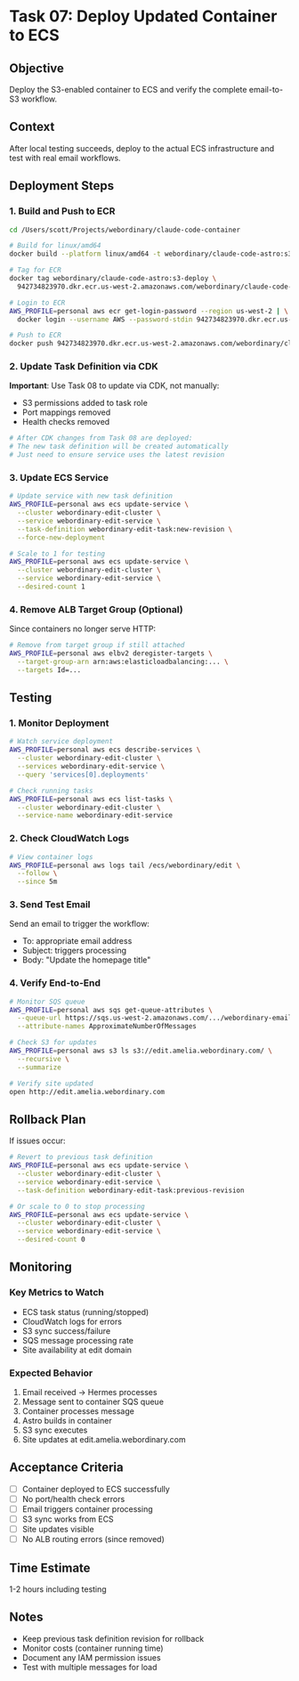 # Task 07: Deploy Updated Container to ECS

## Objective
Deploy the S3-enabled container to ECS and verify the complete email-to-S3 workflow.

## Context
After local testing succeeds, deploy to the actual ECS infrastructure and test with real email workflows.

## Deployment Steps

### 1. Build and Push to ECR
```bash
cd /Users/scott/Projects/webordinary/claude-code-container

# Build for linux/amd64
docker build --platform linux/amd64 -t webordinary/claude-code-astro:s3-deploy .

# Tag for ECR
docker tag webordinary/claude-code-astro:s3-deploy \
  942734823970.dkr.ecr.us-west-2.amazonaws.com/webordinary/claude-code-astro:s3-deploy

# Login to ECR
AWS_PROFILE=personal aws ecr get-login-password --region us-west-2 | \
  docker login --username AWS --password-stdin 942734823970.dkr.ecr.us-west-2.amazonaws.com

# Push to ECR
docker push 942734823970.dkr.ecr.us-west-2.amazonaws.com/webordinary/claude-code-astro:s3-deploy
```

### 2. Update Task Definition via CDK
**Important**: Use Task 08 to update via CDK, not manually:
- S3 permissions added to task role
- Port mappings removed
- Health checks removed

```bash
# After CDK changes from Task 08 are deployed:
# The new task definition will be created automatically
# Just need to ensure service uses the latest revision
```

### 3. Update ECS Service
```bash
# Update service with new task definition
AWS_PROFILE=personal aws ecs update-service \
  --cluster webordinary-edit-cluster \
  --service webordinary-edit-service \
  --task-definition webordinary-edit-task:new-revision \
  --force-new-deployment

# Scale to 1 for testing
AWS_PROFILE=personal aws ecs update-service \
  --cluster webordinary-edit-cluster \
  --service webordinary-edit-service \
  --desired-count 1
```

### 4. Remove ALB Target Group (Optional)
Since containers no longer serve HTTP:
```bash
# Remove from target group if still attached
AWS_PROFILE=personal aws elbv2 deregister-targets \
  --target-group-arn arn:aws:elasticloadbalancing:... \
  --targets Id=...
```

## Testing

### 1. Monitor Deployment
```bash
# Watch service deployment
AWS_PROFILE=personal aws ecs describe-services \
  --cluster webordinary-edit-cluster \
  --services webordinary-edit-service \
  --query 'services[0].deployments'

# Check running tasks
AWS_PROFILE=personal aws ecs list-tasks \
  --cluster webordinary-edit-cluster \
  --service-name webordinary-edit-service
```

### 2. Check CloudWatch Logs
```bash
# View container logs
AWS_PROFILE=personal aws logs tail /ecs/webordinary/edit \
  --follow \
  --since 5m
```

### 3. Send Test Email
Send an email to trigger the workflow:
- To: appropriate email address
- Subject: triggers processing
- Body: "Update the homepage title"

### 4. Verify End-to-End
```bash
# Monitor SQS queue
AWS_PROFILE=personal aws sqs get-queue-attributes \
  --queue-url https://sqs.us-west-2.amazonaws.com/.../webordinary-email-queue \
  --attribute-names ApproximateNumberOfMessages

# Check S3 for updates
AWS_PROFILE=personal aws s3 ls s3://edit.amelia.webordinary.com/ \
  --recursive \
  --summarize

# Verify site updated
open http://edit.amelia.webordinary.com
```

## Rollback Plan
If issues occur:
```bash
# Revert to previous task definition
AWS_PROFILE=personal aws ecs update-service \
  --cluster webordinary-edit-cluster \
  --service webordinary-edit-service \
  --task-definition webordinary-edit-task:previous-revision

# Or scale to 0 to stop processing
AWS_PROFILE=personal aws ecs update-service \
  --cluster webordinary-edit-cluster \
  --service webordinary-edit-service \
  --desired-count 0
```

## Monitoring

### Key Metrics to Watch
- ECS task status (running/stopped)
- CloudWatch logs for errors
- S3 sync success/failure
- SQS message processing rate
- Site availability at edit domain

### Expected Behavior
1. Email received → Hermes processes
2. Message sent to container SQS queue
3. Container processes message
4. Astro builds in container
5. S3 sync executes
6. Site updates at edit.amelia.webordinary.com

## Acceptance Criteria
- [ ] Container deployed to ECS successfully
- [ ] No port/health check errors
- [ ] Email triggers container processing
- [ ] S3 sync works from ECS
- [ ] Site updates visible
- [ ] No ALB routing errors (since removed)

## Time Estimate
1-2 hours including testing

## Notes
- Keep previous task definition revision for rollback
- Monitor costs (container running time)
- Document any IAM permission issues
- Test with multiple messages for load